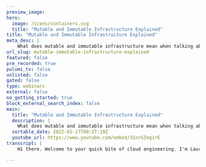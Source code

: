 ```yaml
---
preview_image:
hero:
  image: /icons/containers.svg
  title: "Mutable and Immutable Infrastructure Explained"
title: "Mutable and Immutable Infrastructure Explained"
meta_desc: |
    What does mutable and immutable infrastructure mean when talking about cloud computing and cloud engineering? Get a quick overview with Laura, one ...
url_slug: mutable-immutable-infrastructure-explained
featured: false
pre_recorded: true
pulumi_tv: false
unlisted: false
gated: false
type: webinars
external: false
no_getting_started: true
block_external_search_index: false
main:
  title: "Mutable and Immutable Infrastructure Explained"
  description: |
    What does mutable and immutable infrastructure mean when talking about cloud computing and cloud engineering? Get a quick overview with Laura, one of Pulumi's developer advocates, in this episode of Quick Bites of Cloud Engineering. Immutable and mutable infrastructure explained in less than 5 minutes!  Want to propose something for me to talk about? Drop a request in the comments or head to this GitHub repo to add a topic request or vote for your favorite with emojis: https://pulumip.us/pulumitv-github  Watch the whole Quick Bites series at https://pulumip.us/quick-bites  Learn more about Pulumi at https://pulumip.us/home
  sortable_date: 2022-02-17T00:27:19Z
  youtube_url: https://www.youtube.com/embed/31nrGImgirE
transcript: |
    Hi there. Welcome to your quick bite of cloud engineering. I'm Laura. And today we're here to chat about mutable and immutable infrastructure. So what exactly does mutable mean? Well, mutable means changeable or something that can and will change. So, mutable infrastructure is infra that you can and will likely want to change immutable infrastructure. On the other hand, is unchanging meaning that you'll replace it rather than update or upgrade it in place your computer that you use for general tasks is immutable because you'll update the operating system and applications rather than replace the machine every time you need to update it. Your containers. On the other hand, are likely immutable as we generally don't modify existing containers unless you're taking one container and ss hing into it to debug. It's much simpler and more repeatable to update the image and then replace the container itself. Mutable infrastructures often have been used in traditional data center environments where your team might own various complete components like full servers or other physical hardware that may take long time frames to replace as a concept. It's been around longer than immutable infrastructure because no one wanted to go through an entire provisioning process for every change when that process could stretch over multiple days or even weeks depending on data center availability. As a result, people built tools to manage configuration of multiple servers, tools that would log in and run upgrades in place. We had scheduled downtime windows where you knew servers in an area of the data center would be offline while scripts to update those systems ran, many of these kinds of activities are still in place today for folks managing the physical hardware like data center providers. However, when we started having things like virtualization which led to virtual machines and all provisioning times for end users dropped because we were no longer dealing with physical hardware. In addition, the move to virtual systems that already had interfaces underneath to manage them led to people building API S and other interfaces that enabled automation. And since we weren't constantly requesting or destroying physical hardware, it became much easier to make virtual systems ephemeral. Why does that matter to cloud engineering? Most if not all of the best practices for cloud native architectures rely on immutable infrastructure in the more complex world of distributed concurrent computing, the reliability of immutable infrastructure is critical. You avoid configuration drift among servers which we'll talk about soon. Here on quick bytes, you duplicate systems which leads to redundancy that drives an assurance of uptime, you reduce downtime on upgrades because of that redundancy, you can move from one provider to another because everything is replaceable, nothing is unique and everything has a defined known good configuration and states. In the end, everything we do with cloud engineering from automation to deployments to upgrades is built on the backbone of the concept of immutable infrastructure. This has been your quick bite of cloud engineering for this week. If you like this video, please share it, sharing it and liking and subscribing. Of course, helps out our channel and helps me make more videos like this for you. Also, if you want to learn about something specific, leave me a note down in the comments. I do read those or open an issue in our github repo that I'm linking in the description. I'll be back in just two more weeks for another quick bite. Take care. Bye. If you have a topic, you would love to have us cover here on Pulumi TV. All you have to do is go to github dot com slash Pulumi slash Pulumi TV. Thanks so much.

---
```

